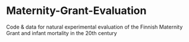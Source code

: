 # Maternity-Grant-Evaluation
Code &amp; data for natural experimental evaluation of the Finnish Maternity Grant and infant mortality in the 20th century

